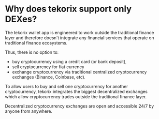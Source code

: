 # Why does tekorix support only DEXes?

The tekorix wallet app is engineered to work outside the traditional finance layer and therefore doesn't integrate any financial services that operate on traditional finance ecosystems.

Thus, there is no option to:

- buy cryptocurrency using a credit card (or bank deposit),
- sell cryptocurrency for fiat currency
- exchange cryptocurrency via traditional centralized cryptocurrency exchanges (Binance, Coinbase, etc).

To allow users to buy and sell one cryptocurrency for another cryptocurrency, tekorix integrates the biggest decentralized exchanges which allow cryptocurrency trades outside the traditional finance layer.

Decentralized cryptocurrency exchanges are open and accessible 24/7 by anyone from anywhere.
